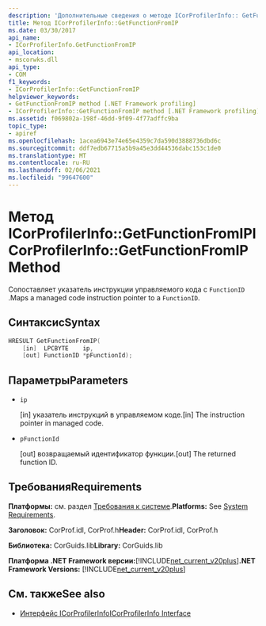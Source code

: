 ```yaml
---
description: 'Дополнительные сведения о методе ICorProfilerInfo:: GetFunctionFromIP'
title: Метод ICorProfilerInfo::GetFunctionFromIP
ms.date: 03/30/2017
api_name:
- ICorProfilerInfo.GetFunctionFromIP
api_location:
- mscorwks.dll
api_type:
- COM
f1_keywords:
- ICorProfilerInfo::GetFunctionFromIP
helpviewer_keywords:
- GetFunctionFromIP method [.NET Framework profiling]
- ICorProfilerInfo::GetFunctionFromIP method [.NET Framework profiling]
ms.assetid: f069802a-198f-46dd-9f09-4f77adffc9ba
topic_type:
- apiref
ms.openlocfilehash: 1acea6943e74e65e4359c7da590d3888736dbd6c
ms.sourcegitcommit: ddf7edb67715a5b9a45e3dd44536dabc153c1de0
ms.translationtype: MT
ms.contentlocale: ru-RU
ms.lasthandoff: 02/06/2021
ms.locfileid: "99647600"
---
```

# <a name="icorprofilerinfogetfunctionfromip-method"></a><span data-ttu-id="3f040-103">Метод ICorProfilerInfo::GetFunctionFromIP</span><span class="sxs-lookup"><span data-stu-id="3f040-103">ICorProfilerInfo::GetFunctionFromIP Method</span></span>

<span data-ttu-id="3f040-104">Сопоставляет указатель инструкции управляемого кода с `FunctionID` .</span><span class="sxs-lookup"><span data-stu-id="3f040-104">Maps a managed code instruction pointer to a `FunctionID`.</span></span>  
  
## <a name="syntax"></a><span data-ttu-id="3f040-105">Синтаксис</span><span class="sxs-lookup"><span data-stu-id="3f040-105">Syntax</span></span>  
  
```cpp  
HRESULT GetFunctionFromIP(  
    [in]  LPCBYTE    ip,  
    [out] FunctionID *pFunctionId);  
```  
  
## <a name="parameters"></a><span data-ttu-id="3f040-106">Параметры</span><span class="sxs-lookup"><span data-stu-id="3f040-106">Parameters</span></span>

- `ip`

  <span data-ttu-id="3f040-107">\[in] указатель инструкций в управляемом коде.</span><span class="sxs-lookup"><span data-stu-id="3f040-107">\[in] The instruction pointer in managed code.</span></span>

- `pFunctionId`

  <span data-ttu-id="3f040-108">\[out] возвращаемый идентификатор функции.</span><span class="sxs-lookup"><span data-stu-id="3f040-108">\[out] The returned function ID.</span></span>

## <a name="requirements"></a><span data-ttu-id="3f040-109">Требования</span><span class="sxs-lookup"><span data-stu-id="3f040-109">Requirements</span></span>  

 <span data-ttu-id="3f040-110">**Платформы:** см. раздел [Требования к системе](../../get-started/system-requirements.md).</span><span class="sxs-lookup"><span data-stu-id="3f040-110">**Platforms:** See [System Requirements](../../get-started/system-requirements.md).</span></span>  
  
 <span data-ttu-id="3f040-111">**Заголовок:** CorProf.idl, CorProf.h</span><span class="sxs-lookup"><span data-stu-id="3f040-111">**Header:** CorProf.idl, CorProf.h</span></span>  
  
 <span data-ttu-id="3f040-112">**Библиотека:** CorGuids.lib</span><span class="sxs-lookup"><span data-stu-id="3f040-112">**Library:** CorGuids.lib</span></span>  
  
 <span data-ttu-id="3f040-113">**Платформа .NET Framework версии:**[!INCLUDE[net_current_v20plus](../../../../includes/net-current-v20plus-md.md)]</span><span class="sxs-lookup"><span data-stu-id="3f040-113">**.NET Framework Versions:** [!INCLUDE[net_current_v20plus](../../../../includes/net-current-v20plus-md.md)]</span></span>  
  
## <a name="see-also"></a><span data-ttu-id="3f040-114">См. также</span><span class="sxs-lookup"><span data-stu-id="3f040-114">See also</span></span>

- [<span data-ttu-id="3f040-115">Интерфейс ICorProfilerInfo</span><span class="sxs-lookup"><span data-stu-id="3f040-115">ICorProfilerInfo Interface</span></span>](icorprofilerinfo-interface.md)
